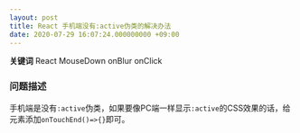 ```yaml
---
layout: post
title: React 手机端没有:active伪类的解决办法
date: 2020-07-29 16:07:24.000000000 +09:00
---
```


**关键词** React MouseDown onBlur onClick

### 问题描述

手机端是没有`:active`伪类，如果要像PC端一样显示`:active`的CSS效果的话，给元素添加`onTouchEnd()=>{}`即可。


